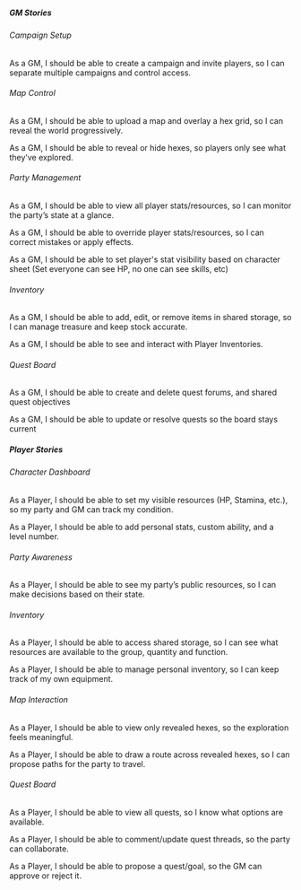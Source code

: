##### GM Stories



###### Campaign Setup



As a GM, I should be able to create a campaign and invite players, so I can separate multiple campaigns and control access.



###### Map Control



As a GM, I should be able to upload a map and overlay a hex grid, so I can reveal the world progressively.



As a GM, I should be able to reveal or hide hexes, so players only see what they’ve explored.



###### Party Management



As a GM, I should be able to view all player stats/resources, so I can monitor the party’s state at a glance.



As a GM, I should be able to override player stats/resources, so I can correct mistakes or apply effects.



As a GM, I should be able to set player's stat visibility based on character sheet (Set everyone can see HP, no one can see skills, etc)



###### Inventory



As a GM, I should be able to add, edit, or remove items in shared storage, so I can manage treasure and keep stock accurate.



As a GM, I should be able to see and interact with Player Inventories.



###### Quest Board



As a GM, I should be able to create and delete quest forums, and shared quest objectives



As a GM, I should be able to update or resolve quests so the board stays current



##### Player Stories



###### Character Dashboard



As a Player, I should be able to set my visible resources (HP, Stamina, etc.), so my party and GM can track my condition.



As a Player, I should be able to add personal stats, custom ability, and a level number.



###### Party Awareness



As a Player, I should be able to see my party’s public resources, so I can make decisions based on their state.



###### Inventory



As a Player, I should be able to access shared storage, so I can see what resources are available to the group, quantity and function.



As a Player, I should be able to manage personal inventory, so I can keep track of my own equipment.



###### Map Interaction



As a Player, I should be able to view only revealed hexes, so the exploration feels meaningful.



As a Player, I should be able to draw a route across revealed hexes, so I can propose paths for the party to travel.



###### Quest Board



As a Player, I should be able to view all quests, so I know what options are available.



As a Player, I should be able to comment/update quest threads, so the party can collaborate.



As a Player, I should be able to propose a quest/goal, so the GM can approve or reject it.


